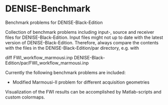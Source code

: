 # DENISE-Benchmark
Benchmark problems for DENISE-Black-Edition

Collection of benchmark problems including input-, source and receiver files for DENISE-Black-Edition.
Input files might not up to date with the latest version of DENISE-Black-Edition. Therefore, always compare the 
contents with the files in the DENISE-Black-Edition/par directory, e.g. with 

diff FWI_workflow_marmousi.inp DENISE-Black-Edition/par/FWI_workflow_marmousi.inp

Currently the following benchmark problems are included:

- Modified Marmousi-II problem for different acquisition geometries

Visualization of the FWI results can be accomplished by Matlab-scripts and custom colormaps.
